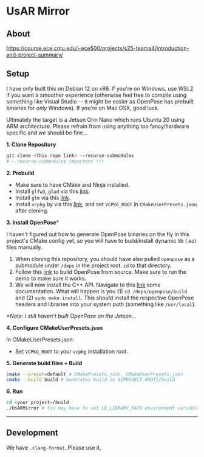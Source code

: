 # UsAR Mirror
## About
https://course.ece.cmu.edu/~ece500/projects/s25-teama4/introduction-and-project-summary/

## Setup

I have only built this on Debian 12 on x86. If you're on Windows, use WSL2 if you want a smoother experience (otherwise feel free to compile using something like Visual Studio -- it might be easier as OpenPose has prebuilt binaries for _only_ Windows). If you're on Mac OSX, good luck.

Ultimately the target is a Jetson Orin Nano which runs Ubuntu 20 using ARM architecture. Please refrain from using anything too fancy/hardware specific and we should be fine... 

**1. Clone Repository**

```bash
git clone <this repo link> --recurse-submodules 
# --recurse-submodules important !!!
```

**2. Prebuild**
- Make sure to have CMake and Ninja installed.
- Install `glfw3`, `glad` via this [link](https://www.glfw.org).
- Install `glm` via this [link](https://github.com/g-truc/glm).
- Install `vcpkg` by via this [link](https://learn.microsoft.com/en-us/vcpkg/get_started/get-started?pivots=shell-bash), and set `VCPKG_ROOT` in `CMakeUserPresets.json` after cloning.

**3. Install OpenPose***

I haven't figured out how to generate OpenPose binaries on the fly in this project's CMake config yet, so you will have to build/install dynamic lib (.so) files manually.
 1. When cloning this repository, you should have also pulled `openpose` as a submodule under `/deps` in the project root. `cd` to that directory. 
 2. Follow this [link](https://github.com/CMU-Perceptual-Computing-Lab/openpose/blob/master/doc/installation/0_index.md#compiling-and-running-openpose-from-source) to build OpenPose from source. Make sure to run the demo to make sure it works.
 3. We will now install the C++ API. Navigate to this [link](https://cmu-perceptual-computing-lab.github.io/openpose/web/html/doc/md_doc_advanced_deployment.html) some documentation. What will happen is you (1) `cd /deps/openpose/build` and (2) `sudo make install`. This should install the respective OpenPose headers and libraries into your system path (something like `/usr/local`).

_*Note: I still haven't built OpenPose on the Jetson..._

**4. Configure CMakeUserPresets.json**

In CMakeUserPresets.json: 
- Set `VCPKG_ROOT` to your `vcpkg` installation root.

**5. Generate build files + Build**

```bash
cmake --preset=default # CMakePresets.json, CMakeUserPresets.json
cmake --build build # Generates build in ${PROJECT_ROOT}/build
```

**6. Run**
```bash
cd <your project>/build
./UsARMirror # You may have to set LD_LIBRARY_PATH environment variable to load .so files.
```

***
## Development
We have `.clang-format`. Please use it.
